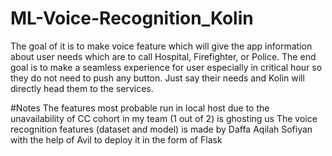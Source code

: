 # ML-Voice-Recognition_Kolin
The goal of it is to make voice feature which will give the app information about user needs which are to call Hospital, Firefighter, or Police. The end goal is to make a seamless experience for user especially in critical hour so they do not need to push any button. Just say their needs and Kolin will directly head them to the services.

#Notes
The features most probable run in local host due to the unavailability of CC cohort in my team (1 out of 2) is ghosting us
The voice recognition features (dataset and model) is made by Daffa Aqilah Sofiyan with the help of Avil to deploy it in the form of Flask 
